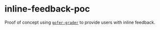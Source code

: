 # inline-feedback-poc

Proof of concept using [`gofer-grader`](https://pypi.org/project/gofer-grader/) to provide users with inline feedback.
